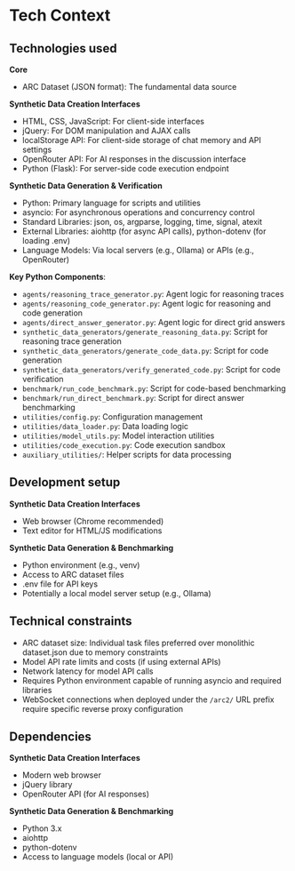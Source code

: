 # Tech Context

## Technologies used

**Core**
* ARC Dataset (JSON format): The fundamental data source

**Synthetic Data Creation Interfaces**
* HTML, CSS, JavaScript: For client-side interfaces
* jQuery: For DOM manipulation and AJAX calls
* localStorage API: For client-side storage of chat memory and API settings
* OpenRouter API: For AI responses in the discussion interface
* Python (Flask): For server-side code execution endpoint

**Synthetic Data Generation & Verification**
* Python: Primary language for scripts and utilities
* asyncio: For asynchronous operations and concurrency control
* Standard Libraries: json, os, argparse, logging, time, signal, atexit
* External Libraries: aiohttp (for async API calls), python-dotenv (for loading .env)
* Language Models: Via local servers (e.g., Ollama) or APIs (e.g., OpenRouter)

**Key Python Components**:
* `agents/reasoning_trace_generator.py`: Agent logic for reasoning traces
* `agents/reasoning_code_generator.py`: Agent logic for reasoning and code generation
* `agents/direct_answer_generator.py`: Agent logic for direct grid answers
* `synthetic_data_generators/generate_reasoning_data.py`: Script for reasoning trace generation
* `synthetic_data_generators/generate_code_data.py`: Script for code generation
* `synthetic_data_generators/verify_generated_code.py`: Script for code verification
* `benchmark/run_code_benchmark.py`: Script for code-based benchmarking
* `benchmark/run_direct_benchmark.py`: Script for direct answer benchmarking
* `utilities/config.py`: Configuration management
* `utilities/data_loader.py`: Data loading logic
* `utilities/model_utils.py`: Model interaction utilities
* `utilities/code_execution.py`: Code execution sandbox
* `auxiliary_utilities/`: Helper scripts for data processing

## Development setup

**Synthetic Data Creation Interfaces**
* Web browser (Chrome recommended)
* Text editor for HTML/JS modifications

**Synthetic Data Generation & Benchmarking**
* Python environment (e.g., venv)
* Access to ARC dataset files
* .env file for API keys
* Potentially a local model server setup (e.g., Ollama)

## Technical constraints

* ARC dataset size: Individual task files preferred over monolithic dataset.json due to memory constraints
* Model API rate limits and costs (if using external APIs)
* Network latency for model API calls
* Requires Python environment capable of running asyncio and required libraries
* WebSocket connections when deployed under the `/arc2/` URL prefix require specific reverse proxy configuration

## Dependencies

**Synthetic Data Creation Interfaces**
* Modern web browser
* jQuery library
* OpenRouter API (for AI responses)

**Synthetic Data Generation & Benchmarking**
* Python 3.x
* aiohttp
* python-dotenv
* Access to language models (local or API)
